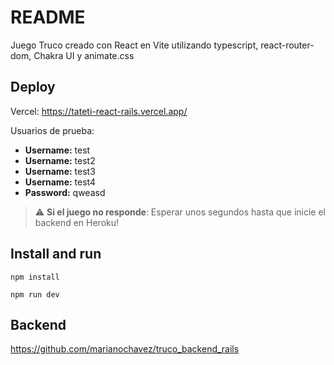 # README

Juego Truco creado con React en Vite utilizando typescript, react-router-dom, Chakra UI y animate.css

## Deploy

Vercel: https://tateti-react-rails.vercel.app/

Usuarios de prueba:
  - **Username:** test
  - **Username:** test2
  - **Username:** test3
  - **Username:** test4
  - **Password:** qweasd

> :warning: **Si el juego no responde**: Esperar unos segundos hasta que inicie el backend en Heroku!

## Install and run

`npm install`

`npm run dev`

## Backend

https://github.com/marianochavez/truco_backend_rails
